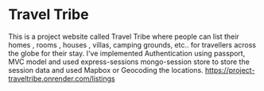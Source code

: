 # Travel Tribe
This is a project website called Travel Tribe where people can list their homes , rooms , houses , villas, camping grounds, etc..  for travellers across the globe for their stay. I've implemented  Authentication using passport, MVC  model and used express-sessions mongo-session store to store the session data and used Mapbox or Geocoding the locations.
https://project-traveltribe.onrender.com/listings

